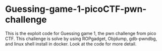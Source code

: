 # Guessing-game-1-picoCTF-pwn-challenge
This is the exploit code for Guessing game 1, the pwn challenge from pico CTF. This challenge is solve by using ROPgadget, Objdump, gdb-pwndbg, and linux shell install in docker. Look at the code for more detail.
